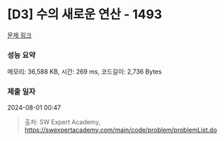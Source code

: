 # [D3] 수의 새로운 연산 - 1493 

[문제 링크](https://swexpertacademy.com/main/code/problem/problemDetail.do?contestProbId=AV2b-QGqADMBBASw) 

### 성능 요약

메모리: 36,588 KB, 시간: 269 ms, 코드길이: 2,736 Bytes

### 제출 일자

2024-08-01 00:47



> 출처: SW Expert Academy, https://swexpertacademy.com/main/code/problem/problemList.do